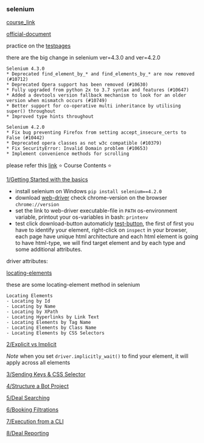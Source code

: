 ### selenium

[course_link](https://www.youtube.com/watch?v=j7VZsCCnptM)

[official-document](https://www.selenium.dev/documentation/)

practice on the [testpages](https://testpages.herokuapp.com/styled/index.html)

there are the big change in selenium ver=4.3.0 and ver=4.2.0

    Selenium 4.3.0
    * Deprecated find_element_by_* and find_elements_by_* are now removed (#10712)
    * Deprecated Opera support has been removed (#10630)
    * Fully upgraded from python 2x to 3.7 syntax and features (#10647)
    * Added a devtools version fallback mechanism to look for an older version when mismatch occurs (#10749)
    * Better support for co-operative multi inheritance by utilising super() throughout
    * Improved type hints throughout

    Selenium 4.2.0
    * Fix bug preventing Firefox from setting accept_insecure_certs to False (#10442)
    * Deprecated opera classes as not w3c compatible (#10379)
    * Fix SecurityError: Invalid Domain problem (#10653)
    * Implement convenience methods for scrolling

please refer this [link](https://github.com/SeleniumHQ/selenium/blob/a4995e2c096239b42c373f26498a6c9bb4f2b3e7/py/CHANGES)
⭐️ Course Contents ⭐️

[1/Getting Started with the basics](./sub1)

- install selenium on Windows `pip install selenium==4.2.0`
- download [web-driver](https://www.selenium.dev/documentation/webdriver/getting_started/install_drivers/) check chrome-version on the browser `chrome://version`
- set the link to web-driver executable-file in `PATH` os-environment variable, printout your os-variables in bash: `printenv`
- test click download-button automaticly [test-button](https://testpages.herokuapp.com/styled/download/download.html), the first of first you have to identify your element, right-click on `inspect` in your browser, each page have unique html architecture and each html element is going to have html-type, we will find target element and by each type and some additional attributes.

driver attributes:

[locating-elements](https://selenium-python.readthedocs.io/locating-elements.html#)

these are some locating-element method in selenium

    Locating Elements
    - Locating by Id
    - Locating by Name
    - Locating by XPath
    - Locating Hyperlinks by Link Text
    - Locating Elements by Tag Name
    - Locating Elements by Class Name
    - Locating Elements by CSS Selectors

[2/Explicit vs Implicit](./sub2)

*Note* when you set `driver.implicitly_wait()` to find your element, it will apply across all elements

[3/Sending Keys & CSS Selector]()

[4/Structure a Bot Project]()

[5/Deal Searching]()

[6/Booking Filtrations]()

[7/Execution from a CLI]()

[8/Deal Reporting]()
